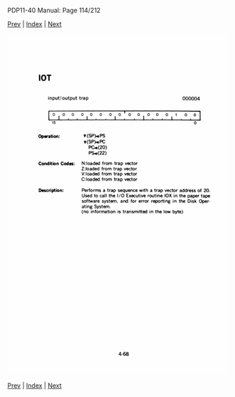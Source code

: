 PDP11-40 Manual: Page 114/212

[Prev](pdp11-40-000113.html) | [Index](index.html) | [Next](pdp11-40-000115.html)

![](pdp11-40-000114.gif)

[Prev](pdp11-40-000113.html) | [Index](index.html) | [Next](pdp11-40-000115.html)

